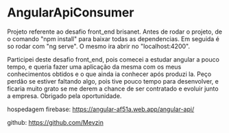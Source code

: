 # AngularApiConsumer

  Projeto referente ao desafio front_end brisanet.
  Antes de rodar o projeto, de o comando "npm install" para baixar todas as dependencias.
  Em seguida é so rodar com "ng serve".
  O mesmo ira abrir no "localhost:4200".

  Participei deste desafio front_end, pois comecei a estudar angular a pouco tempo, e queria fazer uma aplicação da mesma com os meus conhecimentos obtidos e o que ainda ia conhecer após produzi la. Peço perdão se estiver faltando algo,  pois tive pouco tempo para desenvolver, e ficaria muito grato se me derem a chance de ser contratado e evoluir junto a empresa. Obrigado pela oportunidade.

  hospedagem firebase:
  https://angular-af51a.web.app/angular-api/

  github:
  https://github.com/Mevzin



